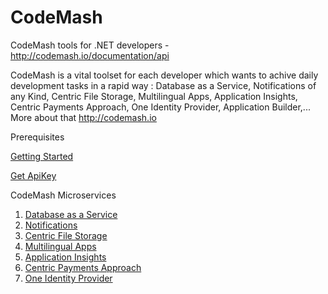 # CodeMash
CodeMash tools for .NET developers - <a target="_blank" href="http://codemash.io/documentation/api">http://codemash.io/documentation/api</a> 

CodeMash is a vital toolset for each developer which wants to achive daily development tasks in a rapid way : Database as a Service, Notifications of any Kind, Centric File Storage, Multilingual Apps, Application Insights, Centric Payments Approach, One Identity Provider, Application Builder,... More about that http://codemash.io

Prerequisites

[Getting Started](https://github.com/codemash-io/CodeMash.Net/blob/master/Getting%20started.md)

[Get ApiKey](https://github.com/codemash-io/CodeMash.Net/blob/master/Get%20ApiKey.md)

CodeMash Microservices

1. [Database as a Service](https://github.com/codemash-io/CodeMash.Net/blob/master/1.%20Database%20as%20a%20Service.md)
2. [Notifications](https://github.com/codemash-io/CodeMash.Net/blob/master/2.%20Notifications.md)
3. [Centric File Storage](https://github.com/codemash-io/CodeMash.Net/blob/master/3.%20Centric%20File%20Storage.md)
4. [Multilingual Apps](https://github.com/codemash-io/CodeMash.Net/blob/master/4.%20Multilingual%20Apps.md)
5. [Application Insights](https://github.com/codemash-io/CodeMash.Net/blob/master/5.%20Application%20Insights.md)
6. [Centric Payments Approach](https://github.com/codemash-io/CodeMash.Net/blob/master/6.%20Centric%20Payments%20Approach.md)
7. [One Identity Provider](https://github.com/codemash-io/CodeMash.Net/blob/master/7.%20One%20Identity%20Provider.md)